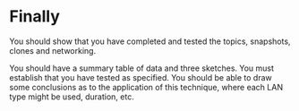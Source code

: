 # Finally

You should show that you have completed and tested the topics, snapshots, clones and networking.&#x20;

You should have a summary table of data and three sketches. You must establish that you have tested as specified. You should be able to draw some conclusions as to the application of this technique, where each LAN type might be used, duration, etc.
